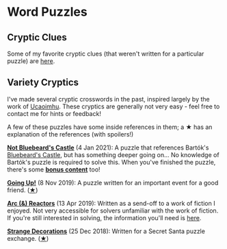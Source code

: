 # Word Puzzles

## Cryptic Clues

Some of my favorite cryptic clues (that weren't written for a particular puzzle) are [here](puzzlefiles/crypticclues.md).


## Variety Cryptics

I've made several cryptic crosswords in the past, inspired largely by the work of [Ucaoimhu](http://www.math.uchicago.edu/~wald/). These cryptics are generally not very easy - feel free to contact me for hints or feedback!

A few of these puzzles have some inside references in them; a ★ has an explanation of the references (with spoilers!)



[**Not Bluebeard's Castle**](puzzlefiles/notbluebeard/not_bluebeard.pdf) (4 Jan 2021): A puzzle that references Bartók's [Bluebeard's Castle](https://www.dropbox.com/s/c90dmd68vu6hjcq/Bluebeards_Castle_Rew.pdf?dl=0), but has something deeper going on... No knowledge of Bartók's puzzle is required to solve this. When you've finished the puzzle, there's some [**bonus content**](puzzlefiles/notbluebeardbonus.md) too!

[**Going Up!**](puzzlefiles/goingup.pdf) (8 Nov 2019): A puzzle written for an important event for a good friend. ([★](puzzlefiles/goingup-explanation.md))

[**Arc (&) Reactors**](puzzlefiles/arcandreactor.pdf) (13 Apr 2019): Written as a send-off to a work of fiction I enjoyed. Not very accessible for solvers unfamiliar with the work of fiction. If you're still interested in solving, the information you'll need is [here](puzzlefiles/arcandreactor-info.md).

[**Strange Decorations**](puzzlefiles/strangedecorations.pdf) (25 Dec 2018): Written for a Secret Santa puzzle exchange. ([★](puzzlefiles/strangedecorations-explanation.md))